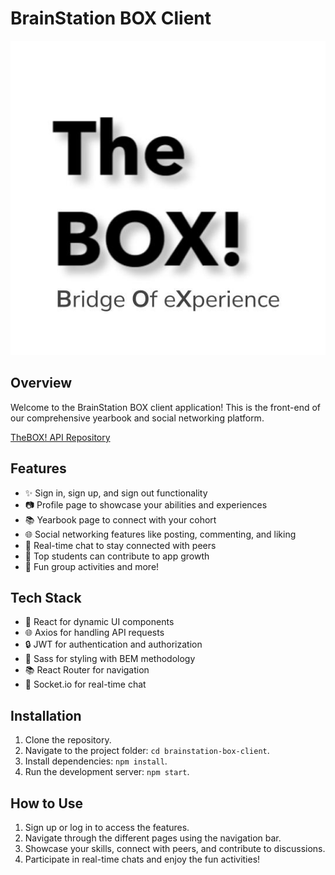 # BrainStation BOX Client

<div align="center">
  <img src="./src/assets/images/logos/the-box-logo.jpg" alt="BrainStation BOX Logo">
</div>

## Overview

Welcome to the BrainStation BOX client application! This is the front-end of our comprehensive yearbook and social networking platform.

<a href="https://github.com/imanhedeshy/the-box-server.git"> TheBOX! API Repository</a>

## Features

- ✨ Sign in, sign up, and sign out functionality
- 📷 Profile page to showcase your abilities and experiences
- 📚 Yearbook page to connect with your cohort
- 🌐 Social networking features like posting, commenting, and liking
- 💬 Real-time chat to stay connected with peers
- 🚀 Top students can contribute to app growth
- 🎉 Fun group activities and more!

## Tech Stack

- 🚀 React for dynamic UI components
- 🌐 Axios for handling API requests
- 🔒 JWT for authentication and authorization
- 🌈 Sass for styling with BEM methodology
- 📚 React Router for navigation
- 💬 Socket.io for real-time chat

## Installation

1. Clone the repository.
2. Navigate to the project folder: `cd brainstation-box-client`.
3. Install dependencies: `npm install`.
4. Run the development server: `npm start`.

## How to Use

1. Sign up or log in to access the features.
2. Navigate through the different pages using the navigation bar.
3. Showcase your skills, connect with peers, and contribute to discussions.
4. Participate in real-time chats and enjoy the fun activities!
